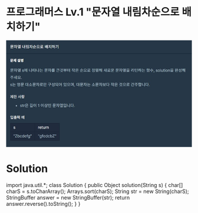 # 프로그래머스 Lv.1 "문자열 내림차순으로 배치하기"
<img src="../pictures/230410.jpg">

# Solution

import java.util.*;
class Solution {
    public Object solution(String s) {
        char[] charS = s.toCharArray();
        Arrays.sort(charS);
        String str = new String(charS);
        StringBuffer answer = new StringBuffer(str);
        return answer.reverse().toString();
    }
}

